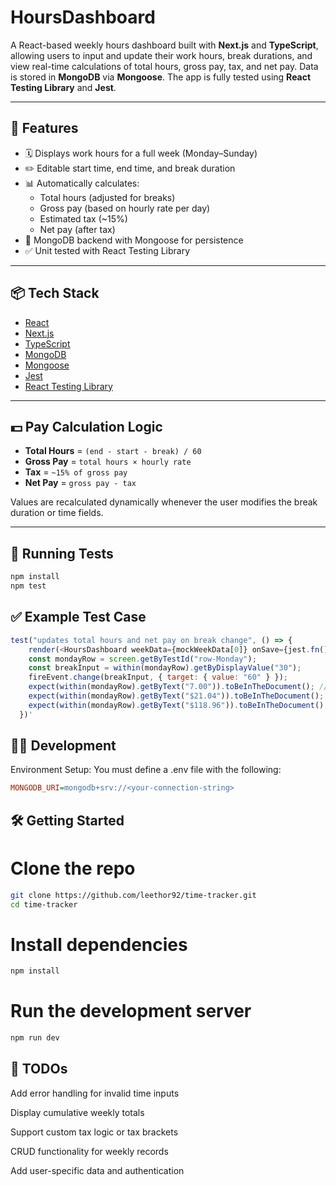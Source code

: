 # HoursDashboard

A React-based weekly hours dashboard built with **Next.js** and **TypeScript**, allowing users to input and update their work hours, break durations, and view real-time calculations of total hours, gross pay, tax, and net pay. Data is stored in **MongoDB** via **Mongoose**. The app is fully tested using **React Testing Library** and **Jest**.

---

## 🚀 Features

- 🗓 Displays work hours for a full week (Monday–Sunday)
- ✏️ Editable start time, end time, and break duration
- 📊 Automatically calculates:
  - Total hours (adjusted for breaks)
  - Gross pay (based on hourly rate per day)
  - Estimated tax (~15%)
  - Net pay (after tax)
- 💾 MongoDB backend with Mongoose for persistence
- ✅ Unit tested with React Testing Library

---

## 📦 Tech Stack

- [React](https://reactjs.org/)
- [Next.js](https://nextjs.org/)
- [TypeScript](https://www.typescriptlang.org/)
- [MongoDB](https://www.mongodb.com/)
- [Mongoose](https://mongoosejs.com/)
- [Jest](https://jestjs.io/)
- [React Testing Library](https://testing-library.com/)

---

## 💵 Pay Calculation Logic

- **Total Hours** = `(end - start - break) / 60`
- **Gross Pay** = `total hours × hourly rate`
- **Tax** = `~15% of gross pay`
- **Net Pay** = `gross pay - tax`

Values are recalculated dynamically whenever the user modifies the break duration or time fields.

---

## 🧪 Running Tests

```bash
npm install
npm test
```

## ✅ Example Test Case

``` js
test("updates total hours and net pay on break change", () => {
    render(<HoursDashboard weekData={mockWeekData[0]} onSave={jest.fn()} />);
    const mondayRow = screen.getByTestId("row-Monday");
    const breakInput = within(mondayRow).getByDisplayValue("30");
    fireEvent.change(breakInput, { target: { value: "60" } });
    expect(within(mondayRow).getByText("7.00")).toBeInTheDocument(); // Total hours
    expect(within(mondayRow).getByText("$21.04")).toBeInTheDocument(); // Tax
    expect(within(mondayRow).getByText("$118.96")).toBeInTheDocument(); // Net
  })'
```

## 🧑‍💻 Development

Environment Setup:
You must define a .env file with the following:
```ini
MONGODB_URI=mongodb+srv://<your-connection-string>
```

## 🛠 Getting Started

# Clone the repo
```bash
git clone https://github.com/leethor92/time-tracker.git
cd time-tracker
```

# Install dependencies
```bash
npm install
```

# Run the development server
```bash
npm run dev
```

## 🔧 TODOs
 Add error handling for invalid time inputs

 Display cumulative weekly totals

 Support custom tax logic or tax brackets

 CRUD functionality for weekly records

 Add user-specific data and authentication